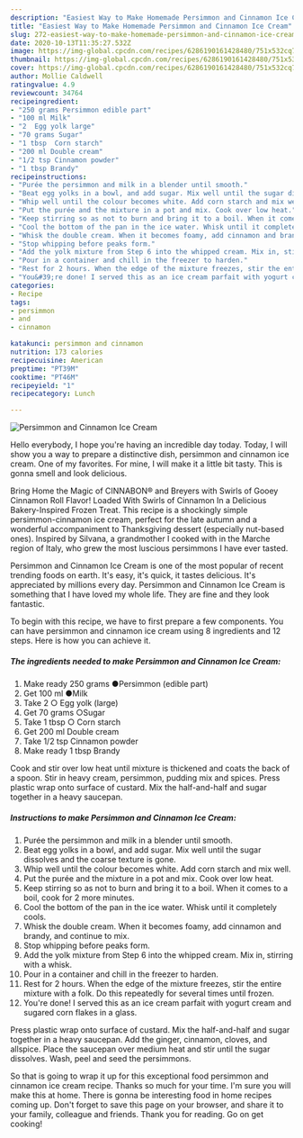 ```yaml
---
description: "Easiest Way to Make Homemade Persimmon and Cinnamon Ice Cream"
title: "Easiest Way to Make Homemade Persimmon and Cinnamon Ice Cream"
slug: 272-easiest-way-to-make-homemade-persimmon-and-cinnamon-ice-cream
date: 2020-10-13T11:35:27.532Z
image: https://img-global.cpcdn.com/recipes/6286190161428480/751x532cq70/persimmon-and-cinnamon-ice-cream-recipe-main-photo.jpg
thumbnail: https://img-global.cpcdn.com/recipes/6286190161428480/751x532cq70/persimmon-and-cinnamon-ice-cream-recipe-main-photo.jpg
cover: https://img-global.cpcdn.com/recipes/6286190161428480/751x532cq70/persimmon-and-cinnamon-ice-cream-recipe-main-photo.jpg
author: Mollie Caldwell
ratingvalue: 4.9
reviewcount: 34764
recipeingredient:
- "250 grams Persimmon edible part"
- "100 ml Milk"
- "2  Egg yolk large"
- "70 grams Sugar"
- "1 tbsp  Corn starch"
- "200 ml Double cream"
- "1/2 tsp Cinnamon powder"
- "1 tbsp Brandy"
recipeinstructions:
- "Purée the persimmon and milk in a blender until smooth."
- "Beat egg yolks in a bowl, and add sugar. Mix well until the sugar dissolves and the coarse texture is gone."
- "Whip well until the colour becomes white. Add corn starch and mix well."
- "Put the purée and the mixture in a pot and mix. Cook over low heat."
- "Keep stirring so as not to burn and bring it to a boil. When it comes to a boil, cook for 2 more minutes."
- "Cool the bottom of the pan in the ice water. Whisk until it completely cools."
- "Whisk the double cream. When it becomes foamy, add cinnamon and brandy, and continue to mix."
- "Stop whipping before peaks form."
- "Add the yolk mixture from Step 6 into the whipped cream. Mix in, stirring with a whisk."
- "Pour in a container and chill in the freezer to harden."
- "Rest for 2 hours. When the edge of the mixture freezes, stir the entire mixture with a folk. Do this repeatedly for several times until frozen."
- "You&#39;re done! I served this as an ice cream parfait with yogurt cream and sugared corn flakes in a glass."
categories:
- Recipe
tags:
- persimmon
- and
- cinnamon

katakunci: persimmon and cinnamon 
nutrition: 173 calories
recipecuisine: American
preptime: "PT39M"
cooktime: "PT46M"
recipeyield: "1"
recipecategory: Lunch

---
```



![Persimmon and Cinnamon Ice Cream](https://img-global.cpcdn.com/recipes/6286190161428480/751x532cq70/persimmon-and-cinnamon-ice-cream-recipe-main-photo.jpg)

Hello everybody, I hope you're having an incredible day today. Today, I will show you a way to prepare a distinctive dish, persimmon and cinnamon ice cream. One of my favorites. For mine, I will make it a little bit tasty. This is gonna smell and look delicious.

Bring Home the Magic of CINNABON® and Breyers with Swirls of Gooey Cinnamon Roll Flavor! Loaded With Swirls of Cinnamon In a Delicious Bakery-Inspired Frozen Treat. This recipe is a shockingly simple persimmon-cinnamon ice cream, perfect for the late autumn and a wonderful accompaniment to Thanksgiving dessert (especially nut-based ones). Inspired by Silvana, a grandmother I cooked with in the Marche region of Italy, who grew the most luscious persimmons I have ever tasted.

Persimmon and Cinnamon Ice Cream is one of the most popular of recent trending foods on earth. It's easy, it's quick, it tastes delicious. It's appreciated by millions every day. Persimmon and Cinnamon Ice Cream is something that I have loved my whole life. They are fine and they look fantastic.


To begin with this recipe, we have to first prepare a few components. You can have persimmon and cinnamon ice cream using 8 ingredients and 12 steps. Here is how you can achieve it.

<!--inarticleads1-->

##### The ingredients needed to make Persimmon and Cinnamon Ice Cream:

1. Make ready 250 grams ●Persimmon (edible part)
1. Get 100 ml ●Milk
1. Take 2 ○ Egg yolk (large)
1. Get 70 grams ○Sugar
1. Take 1 tbsp ○ Corn starch
1. Get 200 ml Double cream
1. Take 1/2 tsp Cinnamon powder
1. Make ready 1 tbsp Brandy


Cook and stir over low heat until mixture is thickened and coats the back of a spoon. Stir in heavy cream, persimmon, pudding mix and spices. Press plastic wrap onto surface of custard. Mix the half-and-half and sugar together in a heavy saucepan. 

<!--inarticleads2-->

##### Instructions to make Persimmon and Cinnamon Ice Cream:

1. Purée the persimmon and milk in a blender until smooth.
1. Beat egg yolks in a bowl, and add sugar. Mix well until the sugar dissolves and the coarse texture is gone.
1. Whip well until the colour becomes white. Add corn starch and mix well.
1. Put the purée and the mixture in a pot and mix. Cook over low heat.
1. Keep stirring so as not to burn and bring it to a boil. When it comes to a boil, cook for 2 more minutes.
1. Cool the bottom of the pan in the ice water. Whisk until it completely cools.
1. Whisk the double cream. When it becomes foamy, add cinnamon and brandy, and continue to mix.
1. Stop whipping before peaks form.
1. Add the yolk mixture from Step 6 into the whipped cream. Mix in, stirring with a whisk.
1. Pour in a container and chill in the freezer to harden.
1. Rest for 2 hours. When the edge of the mixture freezes, stir the entire mixture with a folk. Do this repeatedly for several times until frozen.
1. You&#39;re done! I served this as an ice cream parfait with yogurt cream and sugared corn flakes in a glass.


Press plastic wrap onto surface of custard. Mix the half-and-half and sugar together in a heavy saucepan. Add the ginger, cinnamon, cloves, and allspice. Place the saucepan over medium heat and stir until the sugar dissolves. Wash, peel and seed the persimmons. 

So that is going to wrap it up for this exceptional food persimmon and cinnamon ice cream recipe. Thanks so much for your time. I'm sure you will make this at home. There is gonna be interesting food in home recipes coming up. Don't forget to save this page on your browser, and share it to your family, colleague and friends. Thank you for reading. Go on get cooking!
